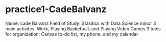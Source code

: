 # practice1-CadeBalvanz
Name: cade Balvanz
Field of Study: Stasitics with Data Science minor
3 main activites: Work, Playing Basketball, and Playing Video Games
3 tools for organization: Canvas to-do list, my phone, and my calendar
